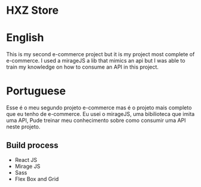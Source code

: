 # HXZ Store

# English

This is my second e-commerce project but it is my project most complete of e-commerce. I used a mirageJS a lib that mimics an api but I was able to train my knowledge on how to consume an API in this project.

# Portuguese

Esse é o meu segundo projeto e-commerce mas é o projeto mais completo que eu tenho de e-commerce. Eu usei o mirageJS, uma bibilioteca que imita uma API, Pude treinar meu conhecimento sobre como consumir uma API neste projeto.

<h2>Build process</h2>
  <ul>
    <li>React JS</li>
    <li>Mirage JS</li>
    <li>Sass</li>
    <li>Flex Box and Grid</li>
  </ul>



